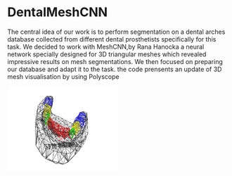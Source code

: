 # DentalMeshCNN
The central idea of our work is to perform segmentation on a dental
arches database collected from different dental prosthetists specifically
for this task.
We decided to work with MeshCNN,by Rana Hanocka
a neural network specially designed for 3D triangular meshes which
revealed impressive results on mesh segmentations. We then focused
on preparing our database and adapt it to the task.
the code prensents an update of 3D mesh visualisation by using Polyscope 

<img src="imgs/Capture.PNG" width="250 px"/> 
